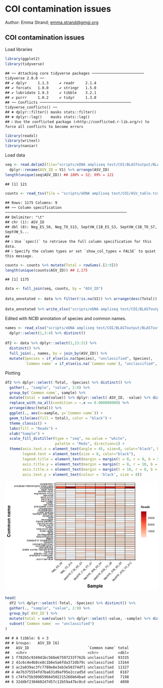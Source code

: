 COI contamination issues
================
Author: Emma Strand; <emma.strand@gmgi.org>

## COI contamination issues

Load libraries

``` r
library(ggplot2)
library(tidyverse)
```

    ## ── Attaching core tidyverse packages ──────────────────────── tidyverse 2.0.0 ──
    ## ✔ dplyr     1.1.3     ✔ readr     2.1.4
    ## ✔ forcats   1.0.0     ✔ stringr   1.5.0
    ## ✔ lubridate 1.9.3     ✔ tibble    3.2.1
    ## ✔ purrr     1.0.2     ✔ tidyr     1.3.0
    ## ── Conflicts ────────────────────────────────────────── tidyverse_conflicts() ──
    ## ✖ dplyr::filter() masks stats::filter()
    ## ✖ dplyr::lag()    masks stats::lag()
    ## ℹ Use the conflicted package (<http://conflicted.r-lib.org/>) to force all conflicts to become errors

``` r
library(readxl)
library(writexl)
library(naniar)
```

Load data

``` r
seq <- read.delim2(file="scripts/eDNA ampliseq test/COI/BLASToutput/BLASTResults_COIcontamination99.txt", header=F) %>%
  dplyr::rename(ASV_ID = V1) %>% arrange(ASV_ID)
length(unique(seq$ASV_ID)) ## 100% = 52; 99% = 121
```

    ## [1] 121

``` r
counts <- read_tsv(file = "scripts/eDNA ampliseq test/COI/ASV_table.tsv")  
```

    ## Rows: 1175 Columns: 9
    ## ── Column specification ────────────────────────────────────────────────────────
    ## Delimiter: "\t"
    ## chr (1): ASV_ID
    ## dbl (8): Neg_ES_S6, Neg_TO_S13, SeptVW_C1B_ES_S3, SeptVW_C1B_TO_S7, SeptVW_S...
    ## 
    ## ℹ Use `spec()` to retrieve the full column specification for this data.
    ## ℹ Specify the column types or set `show_col_types = FALSE` to quiet this message.

``` r
counts <- counts %>% mutate(Total = rowSums(.[2:9]))
length(unique(counts$ASV_ID)) ## 1,175
```

    ## [1] 1175

``` r
data <- full_join(seq, counts, by = "ASV_ID")

data_annotated <- data %>% filter(!is.na(V2)) %>% arrange(desc(Total)) 

data_annotated %>% write_xlsx("scripts/eDNA ampliseq test/COI/BLASToutput/BLASToutput99.xlsx")
```

Edited with NCBI annotation of species and common names.

``` r
names <- read_xlsx("scripts/eDNA ampliseq test/COI/BLASToutput/BLASToutput99_annotated.xlsx") %>%
  dplyr::select(1,3:4) %>% distinct()

df2 <- data %>% dplyr::select(1,13:21) %>%
  distinct() %>%
  full_join(., names, by = join_by(ASV_ID)) %>%
  mutate(Species = if_else(is.na(Species), "unclassified", Species),
         `Common name` = if_else(is.na(`Common name`), "unclassified", `Common name`))
```

Plotting

``` r
df2 %>% dplyr::select(-Total, -Species) %>% distinct() %>%
  gather(., "sample", "value", 2:9) %>%
  group_by(`Common name`, sample) %>%
  mutate(total = sum(value)) %>% dplyr::select(-ASV_ID, -value) %>% distinct() %>%
  replace_with_na_all(condition = ~.x == 0.000000000) %>%
  arrange(desc(total)) %>%
  ggplot(., aes(x=sample, y=`Common name`)) +
  geom_tile(aes(fill = total), color = "black") +
  theme_classic() +
  labs(fill = "Reads") + 
  xlab("Sample") +
  scale_fill_distiller(type = "seq", na.value = "white", 
                       palette = "Reds", direction=1) + 
  theme(axis.text.x = element_text(angle = 45, size=8, color="black", hjust = 1),
        legend.text = element_text(size = 8, color="black"),
        legend.title = element_text(margin = margin(t = 0, r = 0, b = 5, l = 0), size=10, color="black", face="bold"),
        axis.title.y = element_text(margin = margin(t = 0, r = 10, b = 0, l = 0), size=14, face="bold"),
        axis.title.x = element_text(margin = margin(t = 10, r = 0, b = 0, l = 0), size=14, face="bold"),
        axis.text.y = element_text(colour = 'black', size = 8)) 
```

![](ASV_ID_files/figure-gfm/unnamed-chunk-4-1.png)<!-- -->

``` r
head(
  df2 %>% dplyr::select(-Total, -Species) %>% distinct() %>%
  gather(., "sample", "value", 2:9) %>%
  group_by(`ASV_ID`) %>%
  mutate(total = sum(value)) %>% dplyr::select(-value, -sample) %>% distinct() %>%
  subset(`Common name` == "unclassified") 
)
```

    ## # A tibble: 6 × 3
    ## # Groups:   ASV_ID [6]
    ##   ASV_ID                           `Common name` total
    ##   <chr>                            <chr>         <dbl>
    ## 1 f782b5c934941bc568e67597233f762b unclassified  93335
    ## 2 41c6c4e4b8ce8c1b6e5a6fda372db79c unclassified  13164
    ## 3 ac2a039ac3fc7780e8e3eb3e58374df1 unclassified  11327
    ## 4 4e7b375554fd7ba631d9af95e2ccad5d unclassified   8187
    ## 5 c74fe75b309859664502215266b64bad unclassified   7198
    ## 6 32ddbf2304602d7d57c12b59a47bc0cd unclassified   4890

